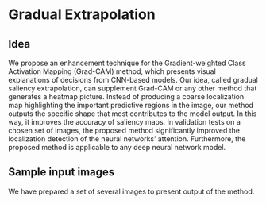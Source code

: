# Gradual Extrapolation

## Idea
We propose an enhancement technique for the Gradient-weighted Class Activation Mapping (Grad-CAM) method, which presents visual explanations of decisions from CNN-based models. Our idea, called gradual saliency extrapolation, can supplement Grad-CAM or any other method that generates a heatmap picture. Instead of producing a coarse localization map highlighting the important predictive regions in the image, our method outputs the specific shape that most contributes to the model output. In this way, it improves the accuracy of saliency maps. In validation tests on a chosen set of images, the proposed method significantly improved the localization detection of the neural networks’ attention. Furthermore, the proposed method is applicable to any deep neural network model.


## Sample input images

We have prepared a set of several images to present output of the method.
